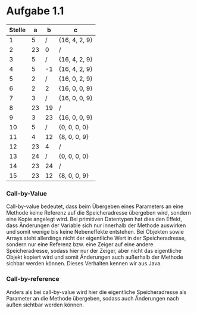 # Aufgabe 1.1

| Stelle | a  | b  | c             |
|--------|----|----|---------------|
| 1      | 5  | /  | {16, 4, 2, 9} |
| 2      | 23 | 0  | /             |
| 3      | 5  | /  | {16, 4, 2, 9} |
| 4      | 5  | -1 | {16, 4, 2, 9} |
| 5      | 2  | /  | {16, 0, 2, 9} |
| 6      | 2  | 2  | {16, 0, 0, 9} |
| 7      | 3  | /  | {16, 0, 0, 9} |
| 8      | 23 | 19 | /             |
| 9      | 3  | 23 | {16, 0, 0, 9} |
| 10     | 5  | /  | {0, 0, 0, 0}  |
| 11     | 4  | 12 | {8, 0, 0, 9}  |
| 12     | 23 | 4  | /             |
| 13     | 24 | /  | {0, 0, 0, 0}  |
| 14     | 23 | 24 | /             |
| 15     | 23 | 12 | {8, 0, 0, 9}  |

### Call-by-Value

Call-by-value bedeutet, dass beim Übergeben eines Parameters an eine Methode keine Referenz auf die Speicheradresse übergeben wird,
sondern eine Kopie angelegt wird. Bei primitiven Datentypen hat dies den Effekt, dass Änderungen
der Variable sich nur innerhalb der Methode auswirken und somit wenige bis keine Nebeneffekte entstehen. Bei Objekten sowie
Arrays steht allerdings nicht der eigentliche Wert in der Speicheradresse, sondern nur eine Referenz bzw. eine Zeiger auf eine andere Speicheradresse,
sodass hier nur der Zeiger, aber nicht das eigentliche Objekt kopiert wird und somit Änderungen auch außerhalb der Methode
sichbar werden können. Dieses Verhalten kennen wir aus Java.

### Call-by-reference
Anders als bei call-by-value wird hier die eigentliche Speicheradresse als Parameter an die Methode übergeben, sodass auch
Änderungen nach außen sichtbar werden können.

